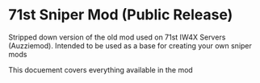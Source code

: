 # 71st Sniper Mod (Public Release)
Stripped down version of the old mod used on 71st IW4X Servers (Auzziemod). Intended to be used as a base for creating your own sniper mods

This docuement covers everything available in the mod 
